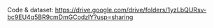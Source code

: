 Code & dataset: https://drive.google.com/drive/folders/1yzLbQURsv-bc9EU4q5BR9cmDmGCodzlY?usp=sharing
